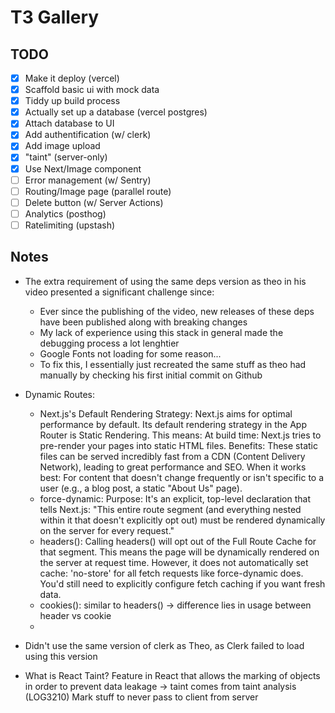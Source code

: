 # T3 Gallery

## TODO

- [x] Make it deploy (vercel)
- [x] Scaffold basic ui with mock data
- [x] Tiddy up build process
- [x] Actually set up a database (vercel postgres)
- [x] Attach database to UI
- [x] Add authentification (w/ clerk)
- [x] Add image upload
- [x] "taint" (server-only)
- [x] Use Next/Image component
- [ ] Error management (w/ Sentry)
- [ ] Routing/Image page (parallel route)
- [ ] Delete button (w/ Server Actions)
- [ ] Analytics (posthog)
- [ ] Ratelimiting (upstash)

## Notes

- The extra requirement of using the same deps version as theo in his video presented a significant challenge since:
    - Ever since the publishing of the video, new releases of these deps have been published along with breaking changes
    - My lack of experience using this stack in general made the debugging process a lot lenghtier
    - Google Fonts not loading for some reason...
    - To fix this, I essentially just recreated the same stuff as theo had manually by checking his first initial commit on Github

- Dynamic Routes:
    - Next.js's Default Rendering Strategy: Next.js aims for optimal performance by default. Its default rendering strategy in the App Router is Static Rendering. This means:
    At build time: Next.js tries to pre-render your pages into static HTML files. Benefits: These static files can be served incredibly fast from a CDN (Content Delivery Network), leading to great performance and SEO. When it works best: For content that doesn't change frequently or isn't specific to a user (e.g., a blog post, a static "About Us" page).
    - force-dynamic: Purpose: It's an explicit, top-level declaration that tells Next.js: "This entire route segment (and everything nested within it that doesn't explicitly opt out) must be rendered dynamically on the server for every request."
    - headers(): Calling headers() will opt out of the Full Route Cache for that segment. This means the page will be dynamically rendered on the server at request time. However, it does not automatically set cache: 'no-store' for all fetch requests like force-dynamic does. You'd still need to explicitly configure fetch caching if you want fresh data.
    - cookies(): similar to headers() -> difference lies in usage between header vs cookie
    - 

- Didn't use the same version of clerk as Theo, as Clerk failed to load using this version

- What is React Taint?
Feature in React that allows the marking of objects in order to prevent data leakage -> taint comes from taint analysis (LOG3210)
Mark stuff to never pass to client from server

